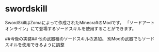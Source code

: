 # swordskill
SwordSkillはZomaによって作成されたMinecraftのModです。
「ソードアートオンライン」にて登場するソードスキルを使用することができます。

##今後の実装##
他の武器種のソードスキルの追加。
別Modの武器でもソードスキルを使用できるように調整
